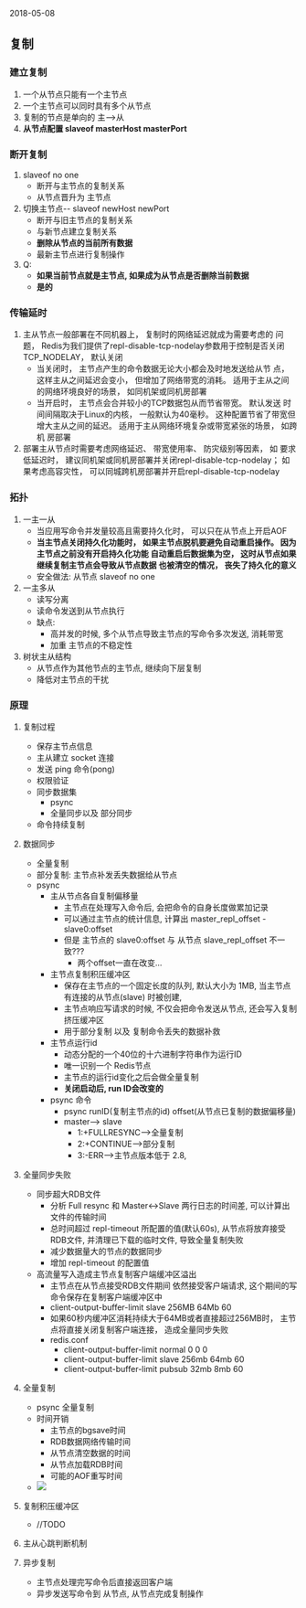 2018-05-08

## 复制

### 建立复制
1. 一个从节点只能有一个主节点
2. 一个主节点可以同时具有多个从节点
3. 复制的节点是单向的 主-->从
4. **从节点配置 slaveof masterHost masterPort**


### 断开复制
1. slaveof no one
    - 断开与主节点的复制关系
    - 从节点晋升为 主节点
2. 切换主节点-- slaveof newHost newPort
    - 断开与旧主节点的复制关系
    - 与新节点建立复制关系
    - **删除从节点的当前所有数据**
    - 最新主节点进行复制操作
3. Q:
    - **如果当前节点就是主节点, 如果成为从节点是否删除当前数据**
    - **是的**

### 传输延时
1. 主从节点一般部署在不同机器上， 复制时的网络延迟就成为需要考虑的
   问题， Redis为我们提供了repl-disable-tcp-nodelay参数用于控制是否关闭
   TCP_NODELAY， 默认关闭
   - 当关闭时， 主节点产生的命令数据无论大小都会及时地发送给从节
     点， 这样主从之间延迟会变小， 但增加了网络带宽的消耗。 适用于主从之间
     的网络环境良好的场景， 如同机架或同机房部署
   - 当开启时， 主节点会合并较小的TCP数据包从而节省带宽。 默认发送
     时间间隔取决于Linux的内核， 一般默认为40毫秒。 这种配置节省了带宽但
     增大主从之间的延迟。 适用于主从网络环境复杂或带宽紧张的场景， 如跨机
     房部署
2. 部署主从节点时需要考虑网络延迟、 带宽使用率、 防灾级别等因素， 如
   要求低延迟时， 建议同机架或同机房部署并关闭repl-disable-tcp-nodelay； 如
   果考虑高容灾性， 可以同城跨机房部署并开启repl-disable-tcp-nodelay
   
### 拓扑
1. 一主一从
    - 当应用写命令并发量较高且需要持久化时， 可以只在从节点上开启AOF
    - **当主节点关闭持久化功能时，
      如果主节点脱机要避免自动重启操作。 因为主节点之前没有开启持久化功能
      自动重启后数据集为空， 这时从节点如果继续复制主节点会导致从节点数据
      也被清空的情况， 丧失了持久化的意义**
    - 安全做法: 从节点 slaveof no one
2. 一主多从
    - 读写分离
    - 读命令发送到从节点执行
    - 缺点:
        - 高并发的时候, 多个从节点导致主节点的写命令多次发送, 消耗带宽
        - 加重 主节点的不稳定性
3. 树状主从结构
    - 从节点作为其他节点的主节点, 继续向下层复制
    - 降低对主节点的干扰
    
    
### 原理
1. 复制过程
    - 保存主节点信息
    - 主从建立 socket 连接
    - 发送 ping  命令(pong) 
    - 权限验证
    - 同步数据集
        - psync
        - 全量同步以及 部分同步
    - 命令持续复制
2. 数据同步
    - 全量复制
    - 部分复制: 主节点补发丢失数据给从节点
    - psync
        - 主从节点各自复制偏移量
            - 主节点在处理写入命令后, 会把命令的自身长度做累加记录
            - 可以通过主节点的统计信息, 计算出 master_repl_offset - slave0:offset
            - 但是 主节点的   slave0:offset 与 从节点 slave_repl_offset 不一致???
                - 两个offset一直在改变...
        - 主节点复制积压缓冲区
            - 保存在主节点的一个固定长度的队列, 默认大小为 1MB, 当主节点有连接的从节点(slave) 时被创建, 
            - 主节点响应写请求的时候, 不仅会把命令发送从节点, 还会写入复制挤压缓冲区
            - 用于部分复制 以及 复制命令丢失的数据补救
        - 主节点运行id
            - 动态分配的一个40位的十六进制字符串作为运行ID
            - 唯一识别一个 Redis节点
            - 主节点的运行id变化之后会做全量复制
            - **关闭启动后, run ID会改变的**
        - psync 命令
            - psync runID(复制主节点的id) offset(从节点已复制的数据偏移量)
            - master--> slave
                - 1:+FULLRESYNC-->全量复制
                - 2:+CONTINUE-->部分复制
                - 3:-ERR-->主节点版本低于 2.8, 
                
3. 全量同步失败
    - 同步超大RDB文件
        - 分析 Full resync 和 Master<->Slave 两行日志的时间差, 可以计算出文件的传输时间
        - 总时间超过 repl-timeout 所配置的值(默认60s), 从节点将放弃接受RDB文件, 并清理已下载的临时文件, 导致全量复制失败
        - 减少数据量大的节点的数据同步
        - 增加 repl-timeout 的配置值
    - 高流量写入造成主节点复制客户端缓冲区溢出
        - 主节点在从节点接受RDB文件期间 依然接受客户端请求, 这个期间的写命令保存在复制客户端缓冲区中
        - client-output-buffer-limit slave 256MB 64Mb 60
        - 如果60秒内缓冲区消耗持续大于64MB或者直接超过256MB时， 主节点将直接关闭复制客户端连接， 造成全量同步失败
        - redis.conf
            - client-output-buffer-limit normal 0 0 0
            - client-output-buffer-limit slave 256mb 64mb 60
            - client-output-buffer-limit pubsub 32mb 8mb 60
    
3. 全量复制
    - psync 全量复制
    - 时间开销
        - 主节点的bgsave时间
        - RDB数据网络传输时间
        - 从节点清空数据的时间
        - 从节点加载RDB时间
        - 可能的AOF重写时间
    - ![](https://github.com/t734070824/tq.java/blob/master/tq.java.redis/src/main/java/_redis_development_and_operation/_6_copy/1.jpg?raw=true)
    

4. 复制积压缓冲区
    - //TODO
    
4. 主从心跳判断机制
    
    
5. 异步复制
    - 主节点处理完写命令后直接返回客户端
    - 异步发送写命令到 从节点, 从节点完成复制操作
    
    
    